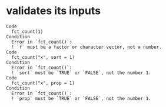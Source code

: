 # validates its inputs

    Code
      fct_count(1)
    Condition
      Error in `fct_count()`:
      ! `f` must be a factor or character vector, not a number.
    Code
      fct_count("x", sort = 1)
    Condition
      Error in `fct_count()`:
      ! `sort` must be `TRUE` or `FALSE`, not the number 1.
    Code
      fct_count("x", prop = 1)
    Condition
      Error in `fct_count()`:
      ! `prop` must be `TRUE` or `FALSE`, not the number 1.

